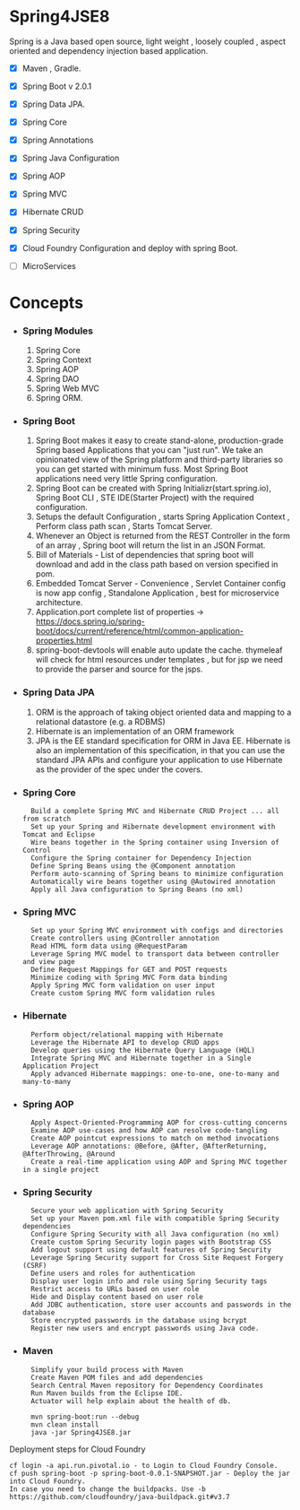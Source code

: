 # Spring4JSE8
Spring is a Java based open source, light weight , loosely coupled , aspect oriented and dependency injection based application.
- [x] Maven , Gradle.
- [x] Spring Boot v 2.0.1
- [x] Spring Data JPA.
- [x] Spring Core
- [x] Spring Annotations
- [x] Spring Java Configuration
- [x] Spring AOP
- [x] Spring MVC
- [x] Hibernate CRUD
- [x] Spring Security
- [x] Cloud Foundry Configuration and deploy with spring Boot.
- [ ] MicroServices
 


# Concepts

- ### Spring Modules
	1) Spring Core
	2) Spring Context
	3) Spring AOP
	4) Spring DAO
	5) Spring Web MVC
	6) Spring ORM.
	
- ### Spring Boot
    1) Spring Boot makes it easy to create stand-alone, production-grade Spring based Applications that you can "just run". We take an opinionated view of the Spring platform and third-party libraries so you can get started with minimum fuss. Most Spring Boot applications need very little Spring configuration.
    2) Spring Boot can be created with Spring Initializr(start.spring.io), Spring Boot CLI , STE IDE(Starter Project) with the required configuration.
	3) Setups the default Configuration , starts Spring Application Context , Perform class path scan , Starts Tomcat Server.
	4) Whenever an Object is returned from the REST Controller in the form of an array , Spring boot will return the list in an JSON Format.
	5) Bill of Materials - List of dependencies that spring boot will download and add in the class path based on version specified in pom.
	6) Embedded Tomcat Server - Convenience , Servlet Container config is now app config , Standalone Application , best for microservice architecture.
    7) Application.port complete list of properties -> https://docs.spring.io/spring-boot/docs/current/reference/html/common-application-properties.html
    8) spring-boot-devtools will enable auto update the cache. thymeleaf will check for html resources under templates , but for jsp we need to provide the parser and source for the jsps.

- ### Spring Data JPA
	1) ORM is the approach of taking object oriented data and mapping to a relational datastore (e.g. a RDBMS)
    2) Hibernate is an implementation of an ORM framework
	3) JPA is the EE standard specification for ORM in Java EE. Hibernate is also an implementation of this specification, in that you can use the standard JPA APIs and configure your application to use Hibernate as the provider of the spec under the covers.
	
- ### Spring Core
       	Build a complete Spring MVC and Hibernate CRUD Project ... all from scratch
        Set up your Spring and Hibernate development environment with Tomcat and Eclipse
        Wire beans together in the Spring container using Inversion of Control
        Configure the Spring container for Dependency Injection
        Define Spring Beans using the @Component annotation
        Perform auto-scanning of Spring beans to minimize configuration
        Automatically wire beans together using @Autowired annotation
        Apply all Java configuration to Spring Beans (no xml)
- ### Spring MVC
        Set up your Spring MVC environment with configs and directories
        Create controllers using @Controller annotation
        Read HTML form data using @RequestParam
        Leverage Spring MVC model to transport data between controller and view page
        Define Request Mappings for GET and POST requests
        Minimize coding with Spring MVC Form data binding
        Apply Spring MVC form validation on user input
        Create custom Spring MVC form validation rules
- ### Hibernate
        Perform object/relational mapping with Hibernate
        Leverage the Hibernate API to develop CRUD apps
        Develop queries using the Hibernate Query Language (HQL)
        Integrate Spring MVC and Hibernate together in a Single Application Project
        Apply advanced Hibernate mappings: one-to-one, one-to-many and many-to-many
- ### Spring AOP
        Apply Aspect-Oriented-Programming AOP for cross-cutting concerns
        Examine AOP use-cases and how AOP can resolve code-tangling
        Create AOP pointcut expressions to match on method invocations
        Leverage AOP annotations: @Before, @After, @AfterReturning, @AfterThrowing, @Around
        Create a real-time application using AOP and Spring MVC together in a single project
- ### Spring Security
        Secure your web application with Spring Security
        Set up your Maven pom.xml file with compatible Spring Security dependencies
        Configure Spring Security with all Java configuration (no xml)
        Create custom Spring Security login pages with Bootstrap CSS
        Add logout support using default features of Spring Security
        Leverage Spring Security support for Cross Site Request Forgery (CSRF)
        Define users and roles for authentication
        Display user login info and role using Spring Security tags
        Restrict access to URLs based on user role
        Hide and Display content based on user role
        Add JDBC authentication, store user accounts and passwords in the database
        Store encrypted passwords in the database using bcrypt
        Register new users and encrypt passwords using Java code.
- ### Maven
        Simplify your build process with Maven
        Create Maven POM files and add dependencies
        Search Central Maven repository for Dependency Coordinates
        Run Maven builds from the Eclipse IDE.
        Actuator will help explain about the health of db.
       
        mvn spring-boot:run --debug
        mvn clean install
        java -jar Spring4JSE8.jar
        
Deployment steps for Cloud Foundry

	cf login -a api.run.pivotal.io - to Login to Cloud Foundry Console.
	cf push spring-boot -p spring-boot-0.0.1-SNAPSHOT.jar - Deploy the jar into Cloud Foundry.
    In case you need to change the buildpacks. Use -b https://github.com/cloudfoundry/java-buildpack.git#v3.7

        
        
        